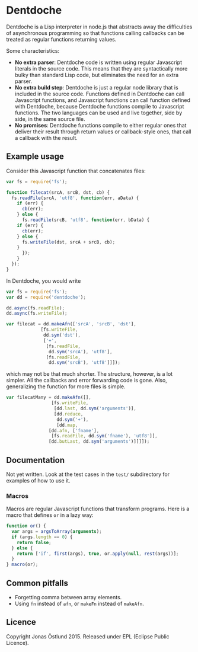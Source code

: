 # Dentdoche

Dentdoche is a Lisp interpreter in node.js that abstracts away the difficulties of asynchronous programming so that functions calling callbacks can be treated as regular functions returning values.

Some characteristics:
  * **No extra parser**: Dentdoche code is written using regular Javascript literals in the source code. This means that they are syntactically more bulky than standard Lisp code, but eliminates the need for an extra parser.
  * **No extra build step**: Dentdoche is just a regular node library that is included in the source code. Functions defined in Dentdoche can call Javascript functions, and Javascript functions can call function defined with Dentdoche, because Dentdoche functions compile to Javascript functions. The two languages can be used and live together, side by side, in the same source file.
  * **No promises**: Dentdoche functions compile to either regular ones that deliver their result through return values or callback-style ones, that call a callback with the result.

## Example usage
Consider this Javascript function that concatenates files:
```js
var fs = require('fs');

function filecat(srcA, srcB, dst, cb) {
  fs.readFile(srcA, 'utf8', function(err, aData) {
    if (err) {
      cb(err);
    } else {
      fs.readFile(srcB, 'utf8', function(err, bData) {
	if (err) {
	  cb(err);
	} else {
	  fs.writeFile(dst, srcA + srcB, cb);
	}
      });
    }
  });
}
```
In Dentdoche, you would write
```js
var fs = require('fs');
var dd = require('dentdoche');

dd.async(fs.readFile);
dd.async(fs.writeFile);

var filecat = dd.makeAfn(['srcA', 'srcB', 'dst'],
			 [fs.writeFile,
			  dd.sym('dst'),
			  ['+',
			   [fs.readFile,
			    dd.sym('srcA'), 'utf8'],
			   [fs.readFile,
			    dd.sym('srcB'), 'utf8']]]);
```
which may not be that much shorter. The structure, however, is a lot simpler. All the callbacks and error forwarding code is gone. Also, generalizing the function for more files is simple.
```js
var filecatMany = dd.makeAfn([],
			     [fs.writeFile,
			      [dd.last, dd.sym('arguments')],
			      [dd.reduce,
			       dd.sym('+'),
			       [dd.map,
				[dd.afn, ['fname'], 
				 [fs.readFile, dd.sym('fname'), 'utf8']],
				[dd.butLast, dd.sym('arguments')]]]]);
```
## Documentation
Not yet written. Look at the test cases in the ```test/``` subdirectory for examples of how to use it.

### Macros
Macros are regular Javascript functions that transform programs. Here is a macro that defines ```or``` in a lazy way:
```js
function or() {
  var args = argsToArray(arguments);
  if (args.length == 0) {
    return false;
  } else {
    return ['if', first(args), true, or.apply(null, rest(args))];
  }
} macro(or);
```

## Common pitfalls

  * Forgetting comma between array elements.
  * Using ```fn``` instead of ```afn```, or ```makeFn``` instead of ```makeAfn```.
 
## Licence
Copyright Jonas Östlund 2015.
Released under EPL (Eclipse Public Licence).